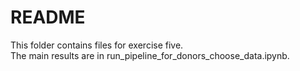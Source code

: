 # README

This folder contains files for exercise five.\
The main results are in run_pipeline_for_donors_choose_data.ipynb.
